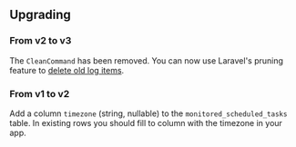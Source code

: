 ## Upgrading

### From v2 to v3

The `CleanCommand` has been removed. You can now use Laravel's pruning feature to [delete old log items](https://github.com/spatie/laravel-schedule-monitor#cleaning-the-database).

### From v1 to v2

Add a column `timezone` (string, nullable) to the `monitored_scheduled_tasks` table. In existing rows you should fill to column with the timezone in your app.
